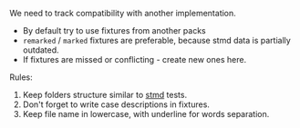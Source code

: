 We need to track compatibility with another implementation.

- By default try to use fixtures from another packs
- `remarked` / `marked` fixtures are preferable, because stmd data
  is partially outdated.
- If fixtures are missed or conflicting - create new ones here.

Rules:

1. Keep folders structure similar to [stmd](https://github.com/jgm/stmd) tests.
2. Don't forget to write case descriptions in fixtures.
3. Keep file name in lowercase, with underline for words separation.

